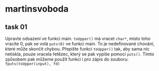 # martinsvoboda

## task 01
Upravte odsazení ve funkci main. `toUpper()` má vracet `char*`, místo toho vracíte 0, pak se volá `puts(0)` ve funkci main. To je nedefinované chování, které může skončit chybou. Přepište funkci `toUpper()` tak, aby sama nic netiskla, pouze vracela řetězec, který se pak vypíše pomocí `puts()`. Tímto způsobem pak můžeme použít funkci i pro zápis do souboru: `fputs(toUpper(input), fd)`